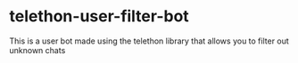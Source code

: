 # telethon-user-filter-bot
This is a user bot made using the telethon library that allows you to filter out unknown chats
